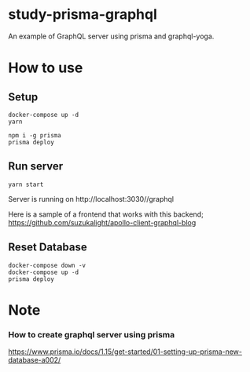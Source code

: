 # study-prisma-graphql

An example of GraphQL server using prisma and graphql-yoga.

# How to use
## Setup

```
docker-compose up -d
yarn

npm i -g prisma
prisma deploy
```

## Run server

```
yarn start
```

Server is running on http://localhost:3030//graphql

Here is a sample of a frontend that works with this backend;  
https://github.com/suzukalight/apollo-client-graphql-blog

## Reset Database

```
docker-compose down -v
docker-compose up -d
prisma deploy
```

# Note

### How to create graphql server using prisma

https://www.prisma.io/docs/1.15/get-started/01-setting-up-prisma-new-database-a002/
